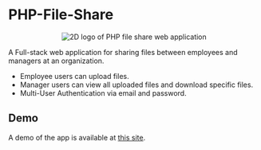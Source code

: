 # PHP-File-Share
<p style="text-align:center"> <img src="https://github.com/francisohara24/PHP-File-Share/blob/feature/1-complete-login-and-sign-up-page/content/images/logo-medium.jpeg?raw=true" alt="2D logo of PHP file share web application"> </p> 

A Full-stack web application for sharing files between employees and managers at an organization.
 - Employee users can upload files.
 - Manager users can view all uploaded files and download specific files.
 - Multi-User Authentication via email and password.

## Demo
A demo of the app is available at [this site](http://35.185.35.168/).
